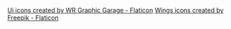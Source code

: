<a href="https://www.flaticon.com/free-icons/ui" title="ui icons">Ui icons created by WR Graphic Garage - Flaticon</a>
<a href="https://www.flaticon.com/free-icons/wings" title="wings icons">Wings icons created by Freepik - Flaticon</a>